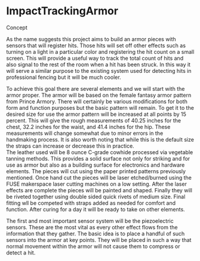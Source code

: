 # ImpactTrackingArmor

Concept

  As the name suggests this project aims to build an armor pieces with sensors that will register hits.  Those hits will set off other effects such as turning on a light in a particular color and registering the hit count on a small screen.  This will provide a useful way to track the total count of hits and also signal to the rest of the room when a hit has been struck.  In this way it will serve a similar purpose to the existing system used for detecting hits in professional fencing but it will be much cooler.  

  To achieve this goal there are several elements and we will start with the armor proper.  The armor will be based on the female fantasy armor pattern from Prince Armory.  There will certainly be various modifications for both form and function purposes but the basic pattern will remain.  To get it to the desired size for use the armor pattern will be increased at all points by 15 percent.  This will give the rough measurements of 40.25 inches for the chest, 32.2 inches for the waist, and 41.4 inches for the hip.  These measurements will change somewhat due to minor errors in the handmaking process.  It is also worth noting that while this is the default size the straps can increase or decrease this in practice.  
  The leather used will be 8 ounce C-grade cowhide processed via vegetable tanning methods.  This provides a solid surface not only for striking and for use as armor but also as a building surface for electronics and hardware elements.  The pieces will cut using the paper printed patterns previously mentioned.  Once hand cut the pieces will be laser etched/burned using the FUSE makerspace laser cutting machines on a low setting.  After the laser effects are complete the pieces will be painted and shaped.  Finally they will be riveted together using double sided quick rivets of medium size.  Final fitting wll be competed with straps added as needed for comfort and function.  After curing for a day it will be ready to take on other elements.

  The first and most important sensor system will be the piezoelectric sensors.  These are the most vital as every other effect flows from the information that they gather.  The basic idea is to place a handful of such sensors into the armor at key points.  They will be placed in such a way that normal movement within the armor will not cause them to compress or detect a hit.  
